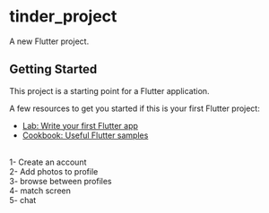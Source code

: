 # tinder_project

A new Flutter project.

## Getting Started

This project is a starting point for a Flutter application.

A few resources to get you started if this is your first Flutter project:

- [Lab: Write your first Flutter app](https://flutter.dev/docs/get-started/codelab)
- [Cookbook: Useful Flutter samples](https://flutter.dev/docs/cookbook)

<br>1- Create an account
<br>2- Add photos to profile
<br>3- browse between profiles
<br>4- match screen
<br>5- chat

